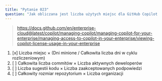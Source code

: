 ```yaml
---
title: "Pytanie 023"
question: "Jak obliczana jest liczba użytych miejsc dla GitHub Copilot na poziomie przedsiębiorstwa w trakcie cyklu rozliczeniowego?"
---
```


> https://docs.github.com/en/enterprise-cloud@latest/copilot/managing-copilot/managing-copilot-for-your-enterprise/managing-access-to-copilot-in-your-enterprise/viewing-copilot-license-usage-in-your-enterprise 
1. [x] Liczba miejsc × (Dni minione / Całkowita liczba dni w cyklu rozliczeniowym)
1. [ ] Całkowita liczba commitów × Liczba aktywnych deweloperów
1. [ ] Liczba sugestii kodu × Liczba zaakceptowanych podpowiedzi
1. [ ] Całkowity rozmiar repozytorium × Liczba organizacji
